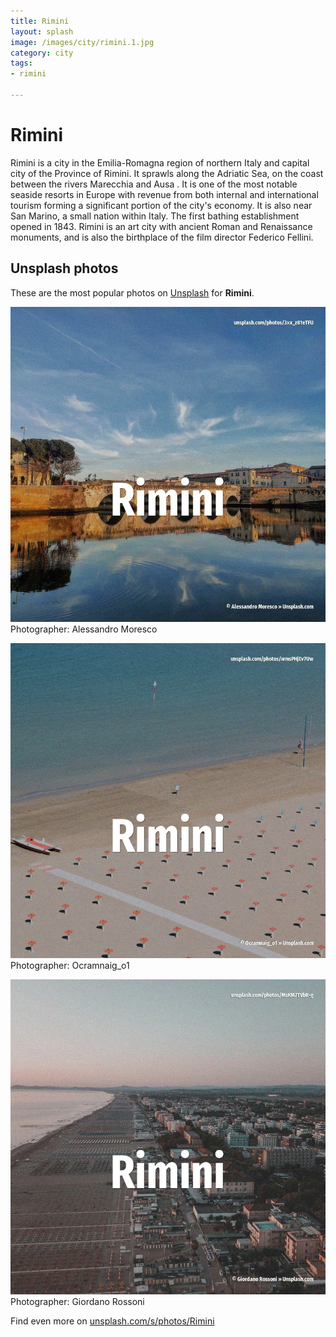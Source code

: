 ```yaml
---
title: Rimini
layout: splash
image: /images/city/rimini.1.jpg
category: city
tags:
- rimini

---
```

# Rimini

Rimini  is a city in the Emilia-Romagna region of northern Italy and capital city of the Province 
of Rimini.
It sprawls along the Adriatic Sea, on the coast between the rivers Marecchia  and Ausa .
It is one of the most notable seaside resorts in Europe with revenue from both internal and 
international tourism forming a significant portion of the city's economy.
It is also near San Marino, a small nation within Italy.
The first bathing establishment opened in 1843.
Rimini is an art city with ancient Roman and Renaissance monuments, and is also the birthplace of 
the film director Federico Fellini.

 
## Unsplash photos
These are the most popular photos on [Unsplash](https://unsplash.com) for **Rimini**.
 
![Rimini](/images/city/rimini.1.jpg)
Photographer:  Alessandro Moresco
 
![Rimini](/images/city/rimini.2.jpg)
Photographer:  Ocramnaig_o1
 
![Rimini](/images/city/rimini.3.jpg)
Photographer:  Giordano Rossoni
 
Find even more on [unsplash.com/s/photos/Rimini](https://unsplash.com/s/photos/Rimini)
 
